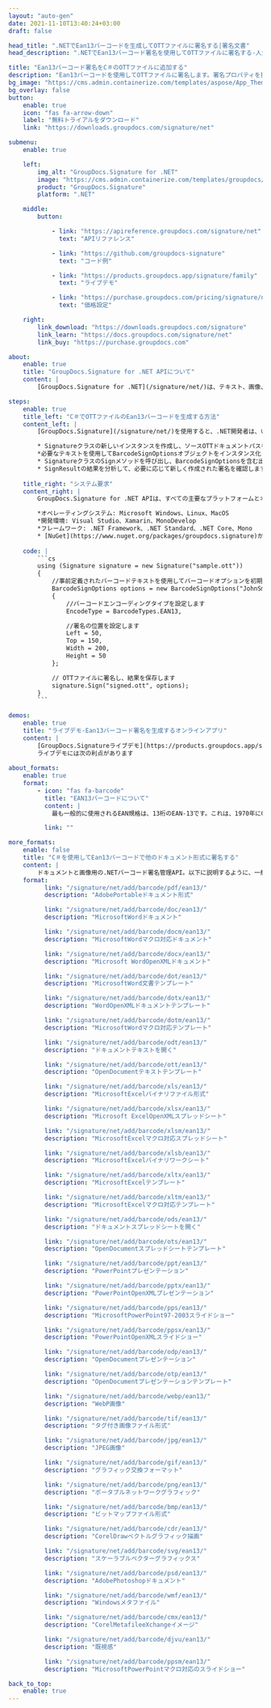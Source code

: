 ```yaml
---
layout: "auto-gen"
date: 2021-11-10T13:40:24+03:00
draft: false

head_title: ".NETでEan13バーコードを生成してOTTファイルに署名する|署名文書"
head_description: ".NETでEan13バーコード署名を使用してOTTファイルに署名する-人気のあるビジネスドキュメントや画像ファイル形式にバーコードを追加します."

title: "Ean13バーコード署名をC＃のOTTファイルに追加する"
description: "Ean13バーコードを使用してOTTファイルに署名します。署名プロパティを操作し、ニーズに合ったドキュメント内で高度な署名オプションを設定します."
bg_image: "https://cms.admin.containerize.com/templates/aspose/App_Themes/V3/images/bg/header1.png"
bg_overlay: false
button:
    enable: true
    icon: "fas fa-arrow-down"
    label: "無料トライアルをダウンロード"
    link: "https://downloads.groupdocs.com/signature/net"

submenu:
    enable: true

    left:
        img_alt: "GroupDocs.Signature for .NET"
        image: "https://cms.admin.containerize.com/templates/groupdocs/images/product-logos/90x90-noborder/groupdocs-signature-net.png"
        product: "GroupDocs.Signature"
        platform: ".NET"

    middle:
        button:

            - link: "https://apireference.groupdocs.com/signature/net"
              text: "APIリファレンス"

            - link: "https://github.com/groupdocs-signature"
              text: "コード例"

            - link: "https://products.groupdocs.app/signature/family"
              text: "ライブデモ"

            - link: "https://purchase.groupdocs.com/pricing/signature/net"
              text: "価格設定"

    right:
        link_download: "https://downloads.groupdocs.com/signature"
        link_learn: "https://docs.groupdocs.com/signature/net"
        link_buy: "https://purchase.groupdocs.com"

about:
    enable: true
    title: "GroupDocs.Signature for .NET APIについて"
    content: |
        [GroupDocs.Signature for .NET](/signature/net/)は、テキスト、画像、バーコード、スタンプ、フォームフィールド、QRコード、メタデータなどのさまざまな署名タイプを使用してデジタルドキュメントに電子署名するネイティブ.NETAPIです。ユーザーは、PDF、Microsoft Word、Excelワークシート、PowerPointプレゼンテーション、Adobe Photoshop、メタファイル、および画像ファイル形式内のデジタル署名を追加、編集、検証、削除、および検索でき、必要に応じて署名プロパティをカスタマイズするための追加サポートがあります。

steps:
    enable: true
    title_left: "C＃でOTTファイルのEan13バーコードを生成する方法"
    content_left: |
        [GroupDocs.Signature](/signature/net/)を使用すると、.NET開発者は、いくつかの簡単な手順を実行することで、アプリケーション内のOTTファイルにEan13バーコードを簡単に追加できます。

        * Signatureクラスの新しいインスタンスを作成し、ソースOTTドキュメントパスをコンストラクターパラメーターとして渡します。
        *必要なテキストを使用してBarcodeSignOptionsオブジェクトをインスタンス化し、EncodeTypeプロパティをEAN13に設定します。
        * SignatureクラスのSignメソッドを呼び出し、BarcodeSignOptionsを含む出力OTTファイル名を渡します。
        * SignResultの結果を分析して、必要に応じて新しく作成された署名を確認します。
        
    title_right: "システム要求"
    content_right: |
        GroupDocs.Signature for .NET APIは、すべての主要なプラットフォームとオペレーティングシステムでサポートされています。以下のコードを実行する前に、システムに次の前提条件がインストールされていることを確認してください。

        *オペレーティングシステム: Microsoft Windows、Linux、MacOS
        *開発環境: Visual Studio、Xamarin、MonoDevelop
        *フレームワーク: .NET Framework、.NET Standard、.NET Core、Mono
        * [NuGet](https://www.nuget.org/packages/groupdocs.signature)からGroupDocs.Signaturefor.NETの最新バージョンをダウンロードします
        
    code: |
        ```cs
        using (Signature signature = new Signature("sample.ott"))
        {
            //事前定義されたバーコードテキストを使用してバーコードオプションを初期化します
            BarcodeSignOptions options = new BarcodeSignOptions("JohnSmith")
            {
                //バーコードエンコーディングタイプを設定します
                EncodeType = BarcodeTypes.EAN13,

                //署名の位置を設定します
                Left = 50,
                Top = 150,
                Width = 200,
                Height = 50
            };

            // OTTファイルに署名し、結果を保存します 
            signature.Sign("signed.ott", options);
        }
        ```
        
demos:
    enable: true
    title: "ライブデモ-Ean13バーコード署名を生成するオンラインアプリ"
    content: |
        [GroupDocs.Signatureライブデモ](https://products.groupdocs.app/signature/family)サイトにアクセスして、今すぐEan13バーコードをOTTファイルに追加してください。  
        ライブデモには次の利点があります
        
about_formats:
    enable: true
    format:
        - icon: "fas fa-barcode"
          title: "EAN13バーコードについて"
          content: |
            最も一般的に使用されるEAN規格は、13桁のEAN-13です。これは、1970年にGeorge J.Laurerによって開発された元の12桁のUniversalProductCode（UPC-A）規格のスーパーセットです。 EAN-13番号には、3桁のGS1プレフィックス（登録国または特殊なタイプの製品を示す）が含まれています。最初の桁が「0」のプレフィックスは、12桁のUPC-Aコードが続くことを示します。最初の2桁が「45」または「49」の接頭辞は、その後に日本の記事番号（JAN）が続くことを示します。

          link: ""

more_formats:
    enable: false
    title: "C＃を使用してEan13バーコードで他のドキュメント形式に署名する"
    content: |
        ドキュメントと画像用の.NETバーコード署名管理API。以下に説明するように、一般的なファイル形式のいくつかにバーコード署名を追加します。
    format: 
          link: "/signature/net/add/barcode/pdf/ean13/"
          description: "AdobePortableドキュメント形式"

          link: "/signature/net/add/barcode/doc/ean13/"
          description: "MicrosoftWordドキュメント"

          link: "/signature/net/add/barcode/docm/ean13/"
          description: "MicrosoftWordマクロ対応ドキュメント"

          link: "/signature/net/add/barcode/docx/ean13/"
          description: "Microsoft WordOpenXMLドキュメント"

          link: "/signature/net/add/barcode/dot/ean13/"
          description: "MicrosoftWord文書テンプレート"

          link: "/signature/net/add/barcode/dotx/ean13/"
          description: "WordOpenXMLドキュメントテンプレート"

          link: "/signature/net/add/barcode/dotm/ean13/"
          description: "MicrosoftWordマクロ対応テンプレート"       

          link: "/signature/net/add/barcode/odt/ean13/"
          description: "ドキュメントテキストを開く"

          link: "/signature/net/add/barcode/ott/ean13/"
          description: "OpenDocumentテキストテンプレート"

          link: "/signature/net/add/barcode/xls/ean13/"
          description: "MicrosoftExcelバイナリファイル形式"

          link: "/signature/net/add/barcode/xlsx/ean13/"
          description: "Microsoft ExcelOpenXMLスプレッドシート"

          link: "/signature/net/add/barcode/xlsm/ean13/"
          description: "MicrosoftExcelマクロ対応スプレッドシート"

          link: "/signature/net/add/barcode/xlsb/ean13/"
          description: "MicrosoftExcelバイナリワークシート"

          link: "/signature/net/add/barcode/xltx/ean13/"
          description: "MicrosoftExcelテンプレート"

          link: "/signature/net/add/barcode/xltm/ean13/"
          description: "MicrosoftExcelマクロ対応テンプレート"

          link: "/signature/net/add/barcode/ods/ean13/"
          description: "ドキュメントスプレッドシートを開く"

          link: "/signature/net/add/barcode/ots/ean13/"
          description: "OpenDocumentスプレッドシートテンプレート"

          link: "/signature/net/add/barcode/ppt/ean13/"
          description: "PowerPointプレゼンテーション"

          link: "/signature/net/add/barcode/pptx/ean13/"
          description: "PowerPointOpenXMLプレゼンテーション"

          link: "/signature/net/add/barcode/pps/ean13/"
          description: "MicrosoftPowerPoint97-2003スライドショー"

          link: "/signature/net/add/barcode/ppsx/ean13/"
          description: "PowerPointOpenXMLスライドショー"                              

          link: "/signature/net/add/barcode/odp/ean13/"
          description: "OpenDocumentプレゼンテーション"

          link: "/signature/net/add/barcode/otp/ean13/"
          description: "OpenDocumentプレゼンテーションテンプレート"

          link: "/signature/net/add/barcode/webp/ean13/"
          description: "WebP画像"

          link: "/signature/net/add/barcode/tif/ean13/"
          description: "タグ付き画像ファイル形式"

          link: "/signature/net/add/barcode/jpg/ean13/"
          description: "JPEG画像"

          link: "/signature/net/add/barcode/gif/ean13/"
          description: "グラフィック交換フォーマット"

          link: "/signature/net/add/barcode/png/ean13/"
          description: "ポータブルネットワークグラフィック"

          link: "/signature/net/add/barcode/bmp/ean13/"
          description: "ビットマップファイル形式"

          link: "/signature/net/add/barcode/cdr/ean13/"
          description: "CorelDrawベクトルグラフィック描画"

          link: "/signature/net/add/barcode/svg/ean13/"
          description: "スケーラブルベクターグラフィックス"

          link: "/signature/net/add/barcode/psd/ean13/"
          description: "AdobePhotoshopドキュメント"

          link: "/signature/net/add/barcode/wmf/ean13/"
          description: "Windowsメタファイル"        

          link: "/signature/net/add/barcode/cmx/ean13/"
          description: "CorelMetafileeXchangeイメージ"

          link: "/signature/net/add/barcode/djvu/ean13/"
          description: "既視感"

          link: "/signature/net/add/barcode/ppsm/ean13/"
          description: "MicrosoftPowerPointマクロ対応のスライドショー"

back_to_top:
    enable: true
---
```

